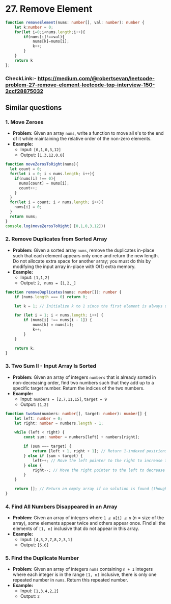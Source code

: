 # 27. Remove Element
```typescript
function removeElement(nums: number[], val: number): number {
    let k:number = 0;
    for(let i=0;i<nums.length;i++){
        if(nums[i]!==val){
            nums[k]=nums[i];
            k++;
        }
    }
    return k
};
```
### CheckLink:- https://medium.com/@robertsevan/leetcode-problem-27-remove-element-leetcode-top-interview-150-2ccf28875032

## Similar questions


### 1. **Move Zeroes**
   - **Problem:** Given an array `nums`, write a function to move all `0`'s to the end of it while maintaining the relative order of the non-zero elements.
   - **Example:**
     - Input: `[0,1,0,3,12]`
     - Output: `[1,3,12,0,0]`
```javascript
function moveZerosToRight(nums){
  let count = 0;
  for(let i = 0; i < nums.length; i++){
    if(nums[i] !== 0){
      nums[count] = nums[i];
      count++;
    }
  }
  for(let i = count; i < nums.length; i++){
    nums[i] = 0;
  }
  return nums;
}
console.log(moveZerosToRight( [0,1,0,3,12]))
```

### 2. **Remove Duplicates from Sorted Array**
   - **Problem:** Given a sorted array `nums`, remove the duplicates in-place such that each element appears only once and return the new length. Do not allocate extra space for another array; you must do this by modifying the input array in-place with O(1) extra memory.
   - **Example:**
     - Input: `[1,1,2]`
     - Output: `2, nums = [1,2,_]`

```typescript
function removeDuplicates(nums: number[]): number {
    if (nums.length === 0) return 0;

    let k = 1; // Initialize k to 1 since the first element is always unique.

    for (let i = 1; i < nums.length; i++) {
        if (nums[i] !== nums[i - 1]) {
            nums[k] = nums[i];
            k++;
        }
    }

    return k;
}

```

### 3. **Two Sum II - Input Array Is Sorted**
   - **Problem:** Given an array of integers `numbers` that is already sorted in non-decreasing order, find two numbers such that they add up to a specific target number. Return the indices of the two numbers.
   - **Example:**
     - Input: `numbers = [2,7,11,15]`, `target = 9`
     - Output: `[1,2]`
```typescript
function twoSum(numbers: number[], target: number): number[] {
    let left: number = 0;
    let right: number = numbers.length - 1;

    while (left < right) {
        const sum: number = numbers[left] + numbers[right];

        if (sum === target) {
            return [left + 1, right + 1]; // Return 1-indexed positions
        } else if (sum < target) {
            left++; // Move the left pointer to the right to increase the sum
        } else {
            right--; // Move the right pointer to the left to decrease the sum
        }
    }

    return []; // Return an empty array if no solution is found (though problem guarantees one solution)
}

```
### 4. **Find All Numbers Disappeared in an Array**
   - **Problem:** Given an array of integers where `1 ≤ a[i] ≤ n` (n = size of the array), some elements appear twice and others appear once. Find all the elements of `[1, n]` inclusive that do not appear in this array.
   - **Example:**
     - Input: `[4,3,2,7,8,2,3,1]`
     - Output: `[5,6]`

### 5. **Find the Duplicate Number**
   - **Problem:** Given an array of integers `nums` containing `n + 1` integers where each integer is in the range `[1, n]` inclusive, there is only one repeated number in `nums`. Return this repeated number.
   - **Example:**
     - Input: `[1,3,4,2,2]`
     - Output: `2`


